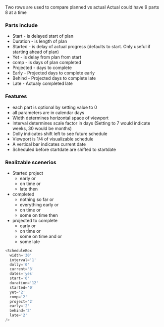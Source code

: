 Two rows are used to compare planned vs actual
Actual could have 9 parts 8 at a time
### Parts include
* Start - is delayed start of plan
* Duration - is length of plan
* Started - is delay of actual progress (defaults to start. Only useful if starting ahead of plan)
* Yet - is delay from plan from start
* comp - is days of plan completed
* Projected - days to complete
* Early - Projected days to complete early
* Behind - Projected days to complete late
* Late - Actualy completed late
### Features
* each part is optional by setting value to 0
* all parameters are in calendar days
* Width determines horizontal space of viewport
* Interval determines scale factor in days (Setting to 7 would indicate weeks, 30 would be months)
* Dolly indicates shift left to see future schedule
* Viewport is 1/4 of visualizable schedule
* A vertical bar indicates current date
* Scheduled before startdate are shifted to startdate
### Realizable scenerios
* Started project 
  * early or
  * on time or 
  * late then
* completed 
  * nothing so far or  
  * everything early or
  * on time or
  * some on time then
* projected to complete 
  * early or
  * on time or
  * some on time and or
  * some late                                                                                 
```js
<ScheduleBox 
  width='30'
  interval='1'
  dolly='0'
  current='3'
  dates='yes'
  start='0' 
  duration='12' 
  started='0' 
  yet='2' 
  comp='2' 
  project='2' 
  early='2'
  behind='2' 
  late='2' 
/>  
```
